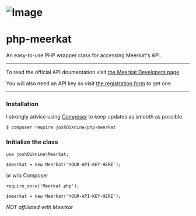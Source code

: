 # ![Image](http://i.imgur.com/Fp4eX8r.png)

# php-meerkat
An easy-to-use PHP wrapper class for accessing Meerkat's API.

---

To read the official API doumentation visit
[the Meerkat Developers page](http://developers.meerkatapp.co/)

You will also need an API key so visit
[the registration form](http://developers.meerkatapp.co/api/#getting-an-api-token)
to get one

---

### Installation

I strongly advice using [Composer](https://getcomposer.org) to keep updates as smooth as possible.

    $ composer require joshOiknine/php-meerkat

### Initialize the class

    use joshOiknine\Meerkat;

    $meerkat = new Meerkat('YOUR-API-KEY-HERE');

or w/o Composer

    require_once('Meerkat.php');

    $meerkat = new Meerkat('YOUR-API-KEY-HERE');

*NOT affiliated with Meerkat*
